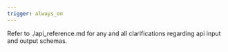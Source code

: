 ```yaml
---
trigger: always_on
---
```


Refer to ./api_reference.md for any and all clarifications regarding api input and output schemas. 